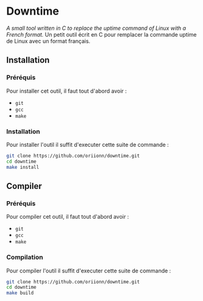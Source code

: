 # Downtime
*A small tool written in C to replace the uptime command of Linux with a French format.*
Un petit outil écrit en C pour remplacer la commande uptime de Linux avec un format français.

## Installation
### Préréquis
Pour installer cet outil, il faut tout d'abord avoir :
- `git`
- `gcc`
- `make`

### Installation
Pour installer l'outil il suffit d'executer cette suite de commande :
```bash
git clone https://github.com/oriionn/downtime.git
cd downtime
make install
```

## Compiler
### Préréquis
Pour compiler cet outil, il faut tout d'abord avoir :
- `git`
- `gcc`
- `make`

### Compilation
Pour compiler l'outil il suffit d'executer cette suite de commande :
```bash
git clone https://github.com/oriionn/downtime.git
cd downtime
make build
```
